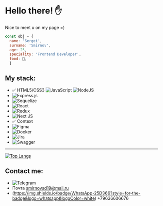 # **Hello there**! :hand: 
Nice to meet u on my page =)

```javascript
const obj = {
  name: 'Sergei', 
  surname: 'Smirnov',
  age: 25,
  speciality: 'Frontend Developer',
  food: 🍉,
  }
```

## **My stack**:

+ :white_check_mark: HTML5/CSS3
![JavaScript](https://img.shields.io/badge/javascript-%23323330.svg?style=for-the-badge&logo=javascript&logoColor=%23F7DF1E) 
![NodeJS](https://img.shields.io/badge/node.js-6DA55F?style=for-the-badge&logo=node.js&logoColor=white)
+ ![Express.js](https://img.shields.io/badge/express.js-%23404d59.svg?style=for-the-badge&logo=express&logoColor=%2361DAFB)
+ ![Sequelize](https://img.shields.io/badge/Sequelize-52B0E7?style=for-the-badge&logo=Sequelize&logoColor=white)
+ ![React](https://img.shields.io/badge/react-%2320232a.svg?style=for-the-badge&logo=react&logoColor=%2361DAFB)
+ ![Redux](https://img.shields.io/badge/redux-%23593d88.svg?style=for-the-badge&logo=redux&logoColor=white)
+ ![Next JS](https://img.shields.io/badge/Next-black?style=for-the-badge&logo=next.js&logoColor=white)
+ :white_check_mark: Context
+ ![Figma](https://img.shields.io/badge/figma-%23F24E1E.svg?style=for-the-badge&logo=figma&logoColor=white)
+ ![Docker](https://img.shields.io/badge/docker-%230db7ed.svg?style=for-the-badge&logo=docker&logoColor=white)
+ ![Jira](https://img.shields.io/badge/jira-%230A0FFF.svg?style=for-the-badge&logo=jira&logoColor=white)
+ ![Swagger](https://img.shields.io/badge/-Swagger-%23Clojure?style=for-the-badge&logo=swagger&logoColor=white)
___

[![Top Langs](https://github-readme-stats.vercel.app/api/top-langs/?username=anuraghazra&layout=compact)](https://github.com/anuraghazra/github-readme-stats)


## **Contact me**:

+ 	![Telegram](https://img.shields.io/badge/Telegram-2CA5E0?style=for-the-badge&logo=telegram&logoColor=white (https://t.me/Flyinthespace))
+ Почта smirnovsd19@mail.ru
+ (https://img.shields.io/badge/WhatsApp-25D366?style=for-the-badge&logo=whatsapp&logoColor=white) +79636606676
